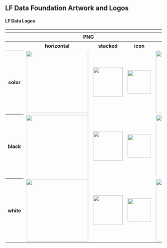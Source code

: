 ## LF Data Foundation Artwork and Logos

#### LF Data Logos

<table>
    <tr>
    	<th colspan="7"></th>
    </tr>
    <tr>
        <th></th>
        <th colspan="3">PNG</th>
        <th colspan="3">SVG</th>
    </tr>
    <tr>
        <th></th>
        <th>horizontal</th>
        <th>stacked</th>
        <th>icon</th>
        <th>horizontal</th>
        <th>stacked</th>
        <th>icon</th>
    </tr>
    <tr>
        <th>color</th>
        <td><img src="/projects/lfdata/horizontal/color/lfdata-horizontal-color.png" width="200"></td>
        <td><img src="/projects/lfdata/stacked/color/lfdata-stacked-color.png" width="95"></td>
        <td><img src="/projects/lfdata/icon/color/lfdata-icon-color.png" width="75"></td>
        <td><img src="/projects/lfdata/horizontal/color/lfdata-horizontal-color.svg" width="200"></td>
        <td><img src="/projects/lfdata/stacked/color/lfdata-stacked-color.svg" width="95"></td>
        <td><img src="/projects/lfdata/icon/color/lfdata-icon-color.svg" width="75"></td>
    </tr>
    <tr>
        <th>black</th>
        <td><img src="/projects/lfdata/horizontal/black/lfdata-horizontal-black.png" width="200"></td>
        <td><img src="/projects/lfdata/stacked/black/lfdata-stacked-black.png" width="95"></td>
        <td><img src="/projects/lfdata/icon/black/lfdata-icon-black.png" width="75"></td>
        <td><img src="/projects/lfdata/horizontal/black/lfdata-horizontal-black.svg" width="200"></td>
        <td><img src="/projects/lfdata/stacked/black/lfdata-stacked-black.svg" width="95"></td>
        <td><img src="/projects/lfdata/icon/black/lfdata-icon-black.svg" width="75"></td>
    </tr>
    <tr>
        <th>white</th>
        <td><img src="/projects/lfdata/horizontal/white/lfdata-horizontal-white.png" width="200"></td>
        <td><img src="/projects/lfdata/stacked/white/lfdata-stacked-white.png" width="95"></td>
        <td><img src="/projects/lfdata/icon/white/lfdata-icon-white.png" width="75"></td>
        <td><img src="/projects/lfdata/horizontal/white/lfdata-horizontal-white.svg" width="200"></td>
        <td><img src="/projects/lfdata/stacked/white/lfdata-stacked-white.svg" width="95"></td>
        <td><img src="/projects/lfdata/icon/white/lfdata-icon-white.svg" width="75"></td>
    </tr>
</table>



